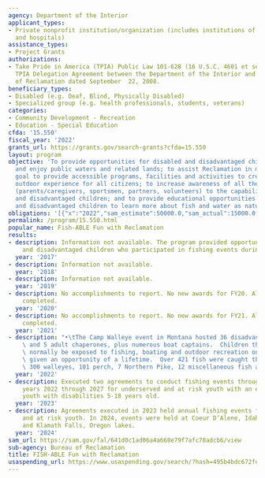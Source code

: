 ```yaml
---
agency: Department of the Interior
applicant_types:
- Private nonprofit institution/organization (includes institutions of higher education
  and hospitals)
assistance_types:
- Project Grants
authorizations:
- Take Pride in America (TPIA) Public Law 101-628 (16 U.S.C. 4601 et seq.) and the
  TPIA Delegation Agreement between the Department of the Interior and the Bureau
  of Reclamation dated September  22, 2008.
beneficiary_types:
- Disabled (e.g. Deaf, Blind, Physically Disabled)
- Specialized group (e.g. health professionals, students, veterans)
categories:
- Community Development - Recreation
- Education - Special Education
cfda: '15.550'
fiscal_year: '2022'
grants_url: https://grants.gov/search-grants?cfda=15.550
layout: program
objective: 'To provide opportunities for disabled and disadvantaged children to use
  and enjoy public waters and related lands; to assist Reclamation in meeting its
  goal to provide accessible programs, facilities and activities to create a positive
  outdoor experience for all citizens; to increase awareness of all the participants
  (parents/caregivers, sportsmen, partners, volunteers) to the capabilities of disabled
  and disadvantaged children; and to provide educational opportunities for disabled
  and disadvantaged children to learn more about fish and water as natural resources. '
obligations: '[{"x":"2022","sam_estimate":50000.0,"sam_actual":15000.0,"usa_spending_actual":0.0},{"x":"2023","sam_estimate":20000.0,"sam_actual":18128.0,"usa_spending_actual":18128.0},{"x":"2024","sam_estimate":14996.0,"sam_actual":0.0,"usa_spending_actual":14996.58}]'
permalink: /program/15.550.html
popular_name: Fish-ABLE Fun with Reclamation
results:
- description: Information not available. The program provided opportunities to disabled
    and disadvantaged children who participated in fishing events during 2017.
  year: '2017'
- description: Information not available.
  year: '2018'
- description: Information not available.
  year: '2019'
- description: No accomplishments to report. No new awards for FY20. All prior awards
    completed.
  year: '2020'
- description: No accomplishments to report. No new awards for FY21. All prior awards
    completed.
  year: '2021'
- description: "•\tThe Camp Walleye event in Montana hosted 36 disadvantaged children\
    \ and 5 adult chaperones, plus numerous boat captains.  Children that would never\
    \ normally be exposed to fishing, boating and outdoor recreation on a lake were\
    \ given an opportunity of a lifetime.  Over 421 fish were caught that day including\
    \ 300 walleyes, 101 perch, 7 Northern Pike, 12 miscellaneous fish and 1 trout."
  year: '2022'
- description: Executed two agreements to conduct fishing events throughout calendar
    years 2022 through 2027 for underserved and at risk youth with an emphasis on
    youth with disabilities 5-18 years old.
  year: '2023'
- description: Agreements executed in 2023 held annual fishing events for underserved
    and at risk youth. In 2024, events were held at Coeur D’Alene, Idaho and Medford
    and Klamath Falls, Oregon lakes.
  year: '2024'
sam_url: https://sam.gov/fal/641d0c1ad06a4a668e79f7afc78adcb6/view
sub-agency: Bureau of Reclamation
title: FISH-ABLE Fun with Reclamation
usaspending_url: https://www.usaspending.gov/search/?hash=495b4bdc672fe1459db788fc69965595
---
```


